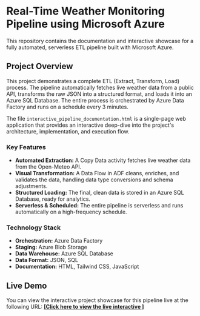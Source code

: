 # Real-Time Weather Monitoring Pipeline using Microsoft Azure

This repository contains the documentation and interactive showcase for a fully automated, serverless ETL pipeline built with Microsoft Azure.

## Project Overview

This project demonstrates a complete ETL (Extract, Transform, Load) process. The pipeline automatically fetches live weather data from a public API, transforms the raw JSON into a structured format, and loads it into an Azure SQL Database. The entire process is orchestrated by Azure Data Factory and runs on a schedule every 3 minutes.

The file `interactive_pipeline_documentation.html` is a single-page web application that provides an interactive deep-dive into the project's architecture, implementation, and execution flow.

### Key Features
- **Automated Extraction:** A Copy Data activity fetches live weather data from the Open-Meteo API.
- **Visual Transformation:** A Data Flow in ADF cleans, enriches, and validates the data, handling data type conversions and schema adjustments.
- **Structured Loading:** The final, clean data is stored in an Azure SQL Database, ready for analytics.
- **Serverless & Scheduled:** The entire pipeline is serverless and runs automatically on a high-frequency schedule.

### Technology Stack
- **Orchestration:** Azure Data Factory
- **Staging:** Azure Blob Storage
- **Data Warehouse:** Azure SQL Database
- **Data Format:** JSON, SQL
- **Documentation:** HTML, Tailwind CSS, JavaScript

## Live Demo

You can view the interactive project showcase for this pipeline live at the following URL:
[**[Click here to view the live interactive ]**](https://shiva13016.github.io/Azure-Real-Time-Weather-Pipeline/)
